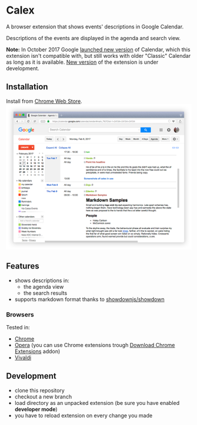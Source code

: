 # Calex
A browser extension that shows events' descriptions in Google Calendar.

Descriptions of the events are displayed in the agenda and search view.

**Note:** In October 2017 Google [launched new version](https://9to5google.com/2017/10/17/google-calendar-web-material-design-update/) of Calendar, which this extension isn't compatible with, but still works with older "Classic" Calendar as long as it is available. [New version](https://github.com/crazko/calex-material) of the extension is under development.

## Installation
Install from [Chrome Web Store](https://chrome.google.com/webstore/detail/calex-for-google-calendar/ccoehijdbponhcemihobmdpaeenmgchg).
![Calex in Google Calendar](docs/screenshot.png)

## Features

- shows descriptions in:
    - the agenda view
    - the search results
- supports markdown format thanks to [showdownjs/showdown](https://github.com/showdownjs/showdown)

### Browsers
Tested in:

- [Chrome](https://www.google.com/chrome/)
- [Opera](https://www.opera.com/) (you can use Chrome extensions trough [Download Chrome Extensions](https://addons.opera.com/en/extensions/details/download-chrome-extension-9/) addon)
- [Vivaldi](https://vivaldi.com/)

## Development
- clone this repository
- checkout a new branch
- load directory as an unpacked extension (be sure you have enabled **developer mode**)
- you have to reload extension on every change you made

